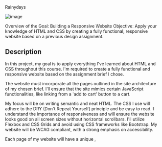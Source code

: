 Rainydays

![image](https://i.imgur.com/3WH4Az5.png)


Overview of the Goal: Building a Responsive Website
Objective: Apply your knowledge of HTML and CSS by creating a fully functional, responsive website based on a previous design assignment.

## Description

In this project, my goal is to apply everything I've learned about HTML and CSS throughout this course. I'm required to create a fully functional and responsive website based on the assignment brief I chose.

The website must incorporate all the pages outlined in the site architecture of my chosen brief. I'll ensure that the site mimics certain JavaScript functionalities, like linking from a 'add to cart' button to a cart.

My focus will be on writing semantic and neat HTML. The CSS I use will adhere to the DRY (Don't Repeat Yourself) principle and be easy to read. I understand the importance of responsiveness and will ensure the website looks good on all screen sizes without horizontal scrollbars. I'll utilize Flexbox and CSS Grids and avoid using CSS frameworks like Bootstrap. My website will be WCAG compliant, with a strong emphasis on accessibility.

Each page of my website will have a unique <meta name="description">, <title>, and <h1>. 

## Built With
- HTML
- CSS
- Javascript

## Getting Started

### Installing

1. Clone the repo:

```bash
git clone git@github.com:NoroffFEU/portfolio-1-example.git
```

2. Install the dependencies:

```
npm install
```

### Running
```bash
npm run start
```

## Contact

https://www.linkedin.com/in/erik-solberg-45b91b248/

